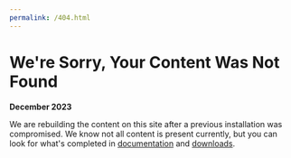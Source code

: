 ```yaml
---
permalink: /404.html
---
```


# We're Sorry, Your Content Was Not Found

**December 2023** 

We are rebuilding the content on this site after a previous installation was compromised. We know not all content is present currently, but you can look for what's completed in [documentation](/documentation) and [downloads](/downloads). 
